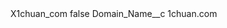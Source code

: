 <?xml version="1.0" encoding="UTF-8"?>
<CustomMetadata xmlns="http://soap.sforce.com/2006/04/metadata" xmlns:xsi="http://www.w3.org/2001/XMLSchema-instance" xmlns:xsd="http://www.w3.org/2001/XMLSchema">
    <label>X1chuan_com</label>
    <protected>false</protected>
    <values>
        <field>Domain_Name__c</field>
        <value xsi:type="xsd:string">1chuan.com</value>
    </values>
</CustomMetadata>
